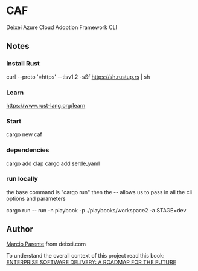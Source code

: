 # CAF

Deixei Azure Cloud Adoption Framework CLI




## Notes

### Install Rust

curl --proto '=https' --tlsv1.2 -sSf https://sh.rustup.rs | sh

### Learn

https://www.rust-lang.org/learn

### Start

cargo new caf

### dependencies

cargo add clap
cargo add serde_yaml

### run locally

the base command is "cargo run" then the -- allows us to pass in all the cli options and parameters

cargo run -- run -n playbook -p ./playbooks/workspace2 -a STAGE=dev


## Author

[Marcio Parente](https://github.com/deixei) from deixei.com

To understand the overall context of this project read this book: [ENTERPRISE SOFTWARE DELIVERY: A ROADMAP FOR THE FUTURE](https://www.amazon.de/-/en/Marcio-Parente/dp/B0CXTJZJ2X/)
